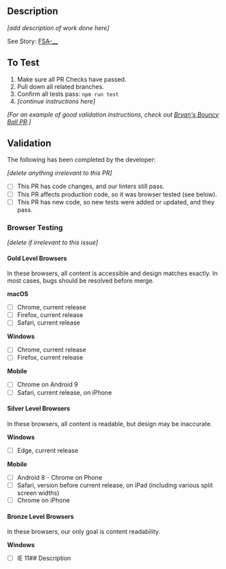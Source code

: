 ## Description

_[add description of work done here]_

See Story: [FSA-__](https://sparkbox.atlassian.net/secure/RapidBoard.jspa?rapidView=113)


## To Test
1. Make sure all PR Checks have passed.
2. Pull down all related branches.
3. Confirm all tests pass: `npm run test`
4. _[continue instructions here]_

_[For an example of good validation instructions, check out [Bryan's Bouncy Ball PR](https://github.com/sparkbox/bouncy-ball/pull/56#issue-192153701).]_

## Validation

The following has been completed by the developer:

_[delete anything irrelevant to this PR]_
* [ ] This PR has code changes, and our linters still pass.
* [ ] This PR affects production code, so it was browser tested (see below).
* [ ] This PR has new code, so new tests were added or updated, and they pass.

### Browser Testing
_[delete if irrelevant to this issue]_

#### Gold Level Browsers
In these browsers, all content is accessible and design matches exactly. In most cases, bugs should be resolved before merge.

**macOS**
- [ ] Chrome, current release
- [ ] Firefox, current release
- [ ] Safari, current release

**Windows**
- [ ] Chrome, current release
- [ ] Firefox, current release

**Mobile**
- [ ] Chrome on Android 9
- [ ] Safari, current release, on iPhone

#### Silver Level Browsers
In these browsers, all content is readable, but design may be inaccurate.

**Windows**
- [ ] Edge, current release

**Mobile**
- [ ] Android 8 - Chrome on Phone
- [ ] Safari, version before current release, on iPad (including various split screen widths)
- [ ] Chrome on iPhone

#### Bronze Level Browsers
In these browsers, our only goal is content readability.

**Windows**
- [ ] IE 11## Description
